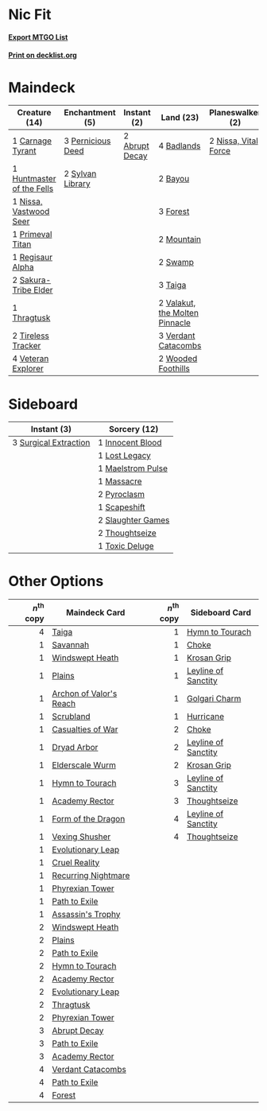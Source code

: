 # Nic Fit

#### [Export MTGO List](../collection/Nic%20Fit/Nic%20Fit.txt)
#### [Print on decklist.org](http://decklist.org/?deckmain=2%09Abrupt%20Decay%0A4%09Badlands%0A2%09Bayou%0A4%09Burning%20Wish%0A4%09Cabal%20Therapy%0A1%09Carnage%20Tyrant%0A3%09Forest%0A4%09Green%20Sun's%20Zenith%0A1%09Huntmaster%20of%20the%20Fells%0A2%09Mountain%0A1%09Nissa,%20Vastwood%20Seer%0A2%09Nissa,%20Vital%20Force%0A3%09Pernicious%20Deed%0A1%09Primeval%20Titan%0A1%09Regisaur%20Alpha%0A2%09Sakura-Tribe%20Elder%0A2%09Scapeshift%0A2%09Swamp%0A2%09Sylvan%20Library%0A3%09Taiga%0A1%09Thragtusk%0A2%09Tireless%20Tracker%0A2%09Valakut,%20the%20Molten%20Pinnacle%0A3%09Verdant%20Catacombs%0A4%09Veteran%20Explorer%0A2%09Wooded%20Foothills&deckside=1%09Innocent%20Blood%0A1%09Lost%20Legacy%0A1%09Maelstrom%20Pulse%0A1%09Massacre%0A2%09Pyroclasm%0A1%09Scapeshift%0A2%09Slaughter%20Games%0A3%09Surgical%20Extraction%0A2%09Thoughtseize%0A1%09Toxic%20Deluge)
# Maindeck

|                                           Creature (14)                                            |                                      Enchantment (5)                                       |                                       Instant (2)                                       |                                                Land (23)                                                |                                       Planeswalker (2)                                        |                                         Sorcery (14)                                          |
|----------------------------------------------------------------------------------------------------|--------------------------------------------------------------------------------------------|-----------------------------------------------------------------------------------------|---------------------------------------------------------------------------------------------------------|-----------------------------------------------------------------------------------------------|-----------------------------------------------------------------------------------------------|
|1 [Carnage Tyrant](http://gatherer.wizards.com/Pages/Card/Details.aspx?multiverseid=435334)         |3 [Pernicious Deed](http://gatherer.wizards.com/Pages/Card/Details.aspx?multiverseid=442201)|2 [Abrupt Decay](http://gatherer.wizards.com/Pages/Card/Details.aspx?multiverseid=456061)|4 [Badlands](http://gatherer.wizards.com/Pages/Card/Details.aspx?multiverseid=878)                       |2 [Nissa, Vital Force](http://gatherer.wizards.com/Pages/Card/Details.aspx?multiverseid=417736)|4 [Burning Wish](http://gatherer.wizards.com/Pages/Card/Details.aspx?multiverseid=416909)      |
|1 [Huntmaster of the Fells](http://gatherer.wizards.com/Pages/Card/Details.aspx?multiverseid=262875)|2 [Sylvan Library](http://gatherer.wizards.com/Pages/Card/Details.aspx?multiverseid=2240)   |                                                                                         |2 [Bayou](http://gatherer.wizards.com/Pages/Card/Details.aspx?multiverseid=879)                          |                                                                                               |4 [Cabal Therapy](http://gatherer.wizards.com/Pages/Card/Details.aspx?multiverseid=413625)     |
|1 [Nissa, Vastwood Seer](http://gatherer.wizards.com/Pages/Card/Details.aspx?multiverseid=398438)   |                                                                                            |                                                                                         |3 [Forest](http://gatherer.wizards.com/Pages/Card/Details.aspx?multiverseid=439860)                      |                                                                                               |4 [Green Sun's Zenith](http://gatherer.wizards.com/Pages/Card/Details.aspx?multiverseid=413711)|
|1 [Primeval Titan](http://gatherer.wizards.com/Pages/Card/Details.aspx?multiverseid=438749)         |                                                                                            |                                                                                         |2 [Mountain](http://gatherer.wizards.com/Pages/Card/Details.aspx?multiverseid=439859)                    |                                                                                               |2 [Scapeshift](http://gatherer.wizards.com/Pages/Card/Details.aspx?multiverseid=447337)        |
|1 [Regisaur Alpha](http://gatherer.wizards.com/Pages/Card/Details.aspx?multiverseid=435383)         |                                                                                            |                                                                                         |2 [Swamp](http://gatherer.wizards.com/Pages/Card/Details.aspx?multiverseid=439858)                       |                                                                                               |                                                                                               |
|2 [Sakura-Tribe Elder](http://gatherer.wizards.com/Pages/Card/Details.aspx?multiverseid=220582)     |                                                                                            |                                                                                         |3 [Taiga](http://gatherer.wizards.com/Pages/Card/Details.aspx?multiverseid=883)                          |                                                                                               |                                                                                               |
|1 [Thragtusk](http://gatherer.wizards.com/Pages/Card/Details.aspx?multiverseid=430614)              |                                                                                            |                                                                                         |2 [Valakut, the Molten Pinnacle](http://gatherer.wizards.com/Pages/Card/Details.aspx?multiverseid=190400)|                                                                                               |                                                                                               |
|2 [Tireless Tracker](http://gatherer.wizards.com/Pages/Card/Details.aspx?multiverseid=409997)       |                                                                                            |                                                                                         |3 [Verdant Catacombs](http://gatherer.wizards.com/Pages/Card/Details.aspx?multiverseid=405113)           |                                                                                               |                                                                                               |
|4 [Veteran Explorer](http://gatherer.wizards.com/Pages/Card/Details.aspx?multiverseid=446182)       |                                                                                            |                                                                                         |2 [Wooded Foothills](http://gatherer.wizards.com/Pages/Card/Details.aspx?multiverseid=405116)            |                                                                                               |                                                                                               |


# Sideboard

|                                          Instant (3)                                           |                                        Sorcery (12)                                        |
|------------------------------------------------------------------------------------------------|--------------------------------------------------------------------------------------------|
|3 [Surgical Extraction](http://gatherer.wizards.com/Pages/Card/Details.aspx?multiverseid=397706)|1 [Innocent Blood](http://gatherer.wizards.com/Pages/Card/Details.aspx?multiverseid=417477) |
|                                                                                                |1 [Lost Legacy](http://gatherer.wizards.com/Pages/Card/Details.aspx?multiverseid=417661)    |
|                                                                                                |1 [Maelstrom Pulse](http://gatherer.wizards.com/Pages/Card/Details.aspx?multiverseid=180613)|
|                                                                                                |1 [Massacre](http://gatherer.wizards.com/Pages/Card/Details.aspx?multiverseid=21324)        |
|                                                                                                |2 [Pyroclasm](http://gatherer.wizards.com/Pages/Card/Details.aspx?multiverseid=129801)      |
|                                                                                                |1 [Scapeshift](http://gatherer.wizards.com/Pages/Card/Details.aspx?multiverseid=447337)     |
|                                                                                                |2 [Slaughter Games](http://gatherer.wizards.com/Pages/Card/Details.aspx?multiverseid=290532)|
|                                                                                                |2 [Thoughtseize](http://gatherer.wizards.com/Pages/Card/Details.aspx?multiverseid=438676)   |
|                                                                                                |1 [Toxic Deluge](http://gatherer.wizards.com/Pages/Card/Details.aspx?multiverseid=376559)   |


# Other Options

|*n*<sup>th</sup> copy|                                          Maindeck Card                                           |*n*<sup>th</sup> copy|                                        Sideboard Card                                        |
|--------------------:|--------------------------------------------------------------------------------------------------|--------------------:|----------------------------------------------------------------------------------------------|
|                    4|[Taiga](http://gatherer.wizards.com/Pages/Card/Details.aspx?multiverseid=883)                     |                    1|[Hymn to Tourach](http://gatherer.wizards.com/Pages/Card/Details.aspx?multiverseid=413634)    |
|                    1|[Savannah](http://gatherer.wizards.com/Pages/Card/Details.aspx?multiverseid=881)                  |                    1|[Choke](http://gatherer.wizards.com/Pages/Card/Details.aspx?multiverseid=45431)               |
|                    1|[Windswept Heath](http://gatherer.wizards.com/Pages/Card/Details.aspx?multiverseid=405115)        |                    1|[Krosan Grip](http://gatherer.wizards.com/Pages/Card/Details.aspx?multiverseid=376394)        |
|                    1|[Plains](http://gatherer.wizards.com/Pages/Card/Details.aspx?multiverseid=439856)                 |                    1|[Leyline of Sanctity](http://gatherer.wizards.com/Pages/Card/Details.aspx?multiverseid=204993)|
|                    1|[Archon of Valor's Reach](http://gatherer.wizards.com/Pages/Card/Details.aspx?multiverseid=446042)|                    1|[Golgari Charm](http://gatherer.wizards.com/Pages/Card/Details.aspx?multiverseid=405245)      |
|                    1|[Scrubland](http://gatherer.wizards.com/Pages/Card/Details.aspx?multiverseid=882)                 |                    1|[Hurricane](http://gatherer.wizards.com/Pages/Card/Details.aspx?multiverseid=129885)          |
|                    1|[Casualties of War](http://gatherer.wizards.com/Pages/Card/Details.aspx?multiverseid=461114)      |                    2|[Choke](http://gatherer.wizards.com/Pages/Card/Details.aspx?multiverseid=45431)               |
|                    1|[Dryad Arbor](http://gatherer.wizards.com/Pages/Card/Details.aspx?multiverseid=136196)            |                    2|[Leyline of Sanctity](http://gatherer.wizards.com/Pages/Card/Details.aspx?multiverseid=204993)|
|                    1|[Elderscale Wurm](http://gatherer.wizards.com/Pages/Card/Details.aspx?multiverseid=249703)        |                    2|[Krosan Grip](http://gatherer.wizards.com/Pages/Card/Details.aspx?multiverseid=376394)        |
|                    1|[Hymn to Tourach](http://gatherer.wizards.com/Pages/Card/Details.aspx?multiverseid=413634)        |                    3|[Leyline of Sanctity](http://gatherer.wizards.com/Pages/Card/Details.aspx?multiverseid=204993)|
|                    1|[Academy Rector](http://gatherer.wizards.com/Pages/Card/Details.aspx?multiverseid=15138)          |                    3|[Thoughtseize](http://gatherer.wizards.com/Pages/Card/Details.aspx?multiverseid=438676)       |
|                    1|[Form of the Dragon](http://gatherer.wizards.com/Pages/Card/Details.aspx?multiverseid=84068)      |                    4|[Leyline of Sanctity](http://gatherer.wizards.com/Pages/Card/Details.aspx?multiverseid=204993)|
|                    1|[Vexing Shusher](http://gatherer.wizards.com/Pages/Card/Details.aspx?multiverseid=146016)         |                    4|[Thoughtseize](http://gatherer.wizards.com/Pages/Card/Details.aspx?multiverseid=438676)       |
|                    1|[Evolutionary Leap](http://gatherer.wizards.com/Pages/Card/Details.aspx?multiverseid=398573)      |                     |                                                                                              |
|                    1|[Cruel Reality](http://gatherer.wizards.com/Pages/Card/Details.aspx?multiverseid=426786)          |                     |                                                                                              |
|                    1|[Recurring Nightmare](http://gatherer.wizards.com/Pages/Card/Details.aspx?multiverseid=6103)      |                     |                                                                                              |
|                    1|[Phyrexian Tower](http://gatherer.wizards.com/Pages/Card/Details.aspx?multiverseid=456844)        |                     |                                                                                              |
|                    1|[Path to Exile](http://gatherer.wizards.com/Pages/Card/Details.aspx?multiverseid=220511)          |                     |                                                                                              |
|                    1|[Assassin's Trophy](http://gatherer.wizards.com/Pages/Card/Details.aspx?multiverseid=452902)      |                     |                                                                                              |
|                    2|[Windswept Heath](http://gatherer.wizards.com/Pages/Card/Details.aspx?multiverseid=405115)        |                     |                                                                                              |
|                    2|[Plains](http://gatherer.wizards.com/Pages/Card/Details.aspx?multiverseid=439856)                 |                     |                                                                                              |
|                    2|[Path to Exile](http://gatherer.wizards.com/Pages/Card/Details.aspx?multiverseid=220511)          |                     |                                                                                              |
|                    2|[Hymn to Tourach](http://gatherer.wizards.com/Pages/Card/Details.aspx?multiverseid=413634)        |                     |                                                                                              |
|                    2|[Academy Rector](http://gatherer.wizards.com/Pages/Card/Details.aspx?multiverseid=15138)          |                     |                                                                                              |
|                    2|[Evolutionary Leap](http://gatherer.wizards.com/Pages/Card/Details.aspx?multiverseid=398573)      |                     |                                                                                              |
|                    2|[Thragtusk](http://gatherer.wizards.com/Pages/Card/Details.aspx?multiverseid=430614)              |                     |                                                                                              |
|                    2|[Phyrexian Tower](http://gatherer.wizards.com/Pages/Card/Details.aspx?multiverseid=456844)        |                     |                                                                                              |
|                    3|[Abrupt Decay](http://gatherer.wizards.com/Pages/Card/Details.aspx?multiverseid=456061)           |                     |                                                                                              |
|                    3|[Path to Exile](http://gatherer.wizards.com/Pages/Card/Details.aspx?multiverseid=220511)          |                     |                                                                                              |
|                    3|[Academy Rector](http://gatherer.wizards.com/Pages/Card/Details.aspx?multiverseid=15138)          |                     |                                                                                              |
|                    4|[Verdant Catacombs](http://gatherer.wizards.com/Pages/Card/Details.aspx?multiverseid=405113)      |                     |                                                                                              |
|                    4|[Path to Exile](http://gatherer.wizards.com/Pages/Card/Details.aspx?multiverseid=220511)          |                     |                                                                                              |
|                    4|[Forest](http://gatherer.wizards.com/Pages/Card/Details.aspx?multiverseid=439860)                 |                     |                                                                                              |

